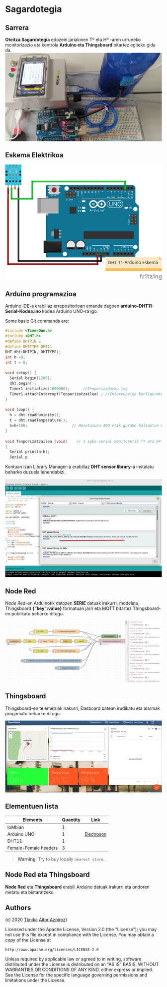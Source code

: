 # Sagardotegia

## Sarrera

**Oteitza Sagardotegia** edozein jariakinen Tº eta Hº -aren urruneko monitorizazio eta kontrola **Arduino eta Thingsboard** bitartez egiteko gida da. 
![enter image description here](Irudiak/Sagardotegia.jpg "Argazkia")

## Eskema Elektrikoa
![enter image description here](Irudiak/Arduino-DHT11-Eskema.png "Scheme")


## Arduino programazioa

Arduino IDE-a erabiliaz errepositorioan emanda dagoen **arduino-DHT11-Serial-Kodea.ino** kodea Arduino UNO-ra igo. 

Some basic Git commands are:
```c
#include <TimerOne.h>
#include <DHT.h>
#define DHTPIN 2
#define DHTTYPE DHT11
DHT dht(DHTPIN, DHTTYPE);
int h =0;
int t = 0;

void setup() {
  Serial.begin(1200);
  dht.begin();
  Timer1.initialize(1000000);      //Tenporizadorea 1sg
  Timer1.attachInterrupt(Tenporizatzailea) ; //Interrupzioa konfiguratu
}

void loop() {
  h = dht.readHumidity();
  t = dht.readTemperature();
  h=h+100;                    // Hezetasuna 100 etik gorako balioetan modulatua bidaliko da
}

void Tenporizatzailea (void)    // 1 sgko serial monitoretik Tº eta Hº balioak bidali
{ 
  Serial.println(h);
  Serial.p
```


Kontuan izan Library Manager-a erabiliaz **DHT sensor library**-a instalatu beharko duzuela lehendabizi.



![enter image description here](Irudiak/ArduinoLibraryDHT11.png "IDE")

## Node Red

Node Red-en Arduinotik datozen **SERIE** datuak irakurri, modelatu, Thingsboard **{"key":value}** formatuan jarri eta MQTT bitartez Thingsboard-en publikatu beharko ditugu.

![enter image description here](Irudiak/NodeRed.png "Flow-a")

## Thingsboard

Thingsboard-en telemetriak irakurri, Dasboard batean irudikatu eta alarmak progamatu beharko ditugu.

![enter image description here](Irudiak/Dashboard.png "Dashboard-a")



## Elementuen lista
|Elements| Quantity | Link | 
|---|---|---|
| IoMbian| 1 | |
| Arduino UNO| 1 |[Electroson](https://www.electrosonsansebastian.com/eu/placas-de-desarrollo/1327-arduino-uno-rev3.html)|
| DHT11| 1 ||
| Female-Female headers| 3 ||

> **Warning**: Try to buy locally ```nearest store```.

## Node Red eta Thingsboard
**Node Red** eta **Thingsboard** erabili Arduino datuak irakurri eta ondoren metatu eta bistaratzeko. 

## Authors

(c) 2020 [Tknika](https://tknika.eus/)  [Aitor Azpiroz](https://github.com/axpirina))

Licensed under the Apache License, Version 2.0 (the "License");
you may not use this file except in compliance with the License.
You may obtain a copy of the License at

    http://www.apache.org/licenses/LICENSE-2.0

Unless required by applicable law or agreed to in writing, software
distributed under the License is distributed on an "AS IS" BASIS,
WITHOUT WARRANTIES OR CONDITIONS OF ANY KIND, either express or implied.
See the License for the specific language governing permissions and
limitations under the License.
